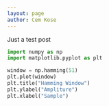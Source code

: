 ```yaml
---
layout: page
author: Cem Kose
---
```


Just a test post


```python
import numpy as np
import matplotlib.pyplot as plt

window = np.hamming(51)
plt.plot(window)
plt.title("Hamming Window")
plt.ylabel("Ampliture")
plt.xlabel("Sample")
```
